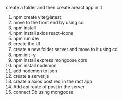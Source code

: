 create a folder and then create areact app in it  

1) npm create vite@latest
2) move to the front end by using cd 
3) npm install 
4) npm install axios react-icons
5) npm run dev
6) create the UI
7) create a new folder server and move to it using cd 
8) npm init -y 
9) npm install express mongoose cors
10) npm install nodemon
11) add nodemon to json 
12) create a server.js
13) create a axios post req in the ract app 
14) Add api route of post in the server
15) connect Db using mongoose 
